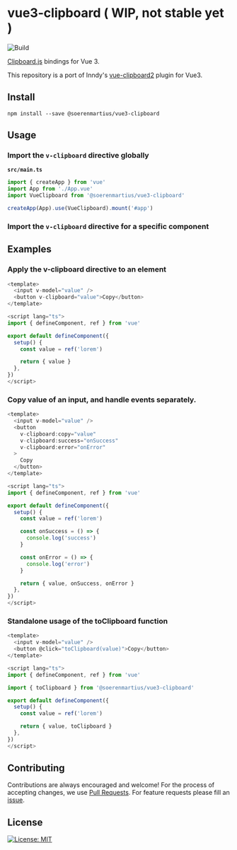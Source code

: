 # vue3-clipboard ( WIP, not stable yet )


![Build](https://github.com/soerenmartius/vue3-clipboard/workflows/Build/badge.svg)

[Clipboard.js](https://clipboardjs.com/) bindings for Vue 3.

This repository is a port of Inndy's
[vue-clipboard2](https://github.com/Inndy/vue-clipboard2) plugin for Vue3.

## Install

`npm install --save @soerenmartius/vue3-clipboard`

## Usage

### Import the `v-clipboard` directive globally

**`src/main.ts`**

```typescript
import { createApp } from 'vue'
import App from './App.vue'
import VueClipboard from '@soerenmartius/vue3-clipboard'

createApp(App).use(VueClipboard).mount('#app')

```

### Import the `v-clipboard` directive for a specific component

## Examples

### Apply the v-clipboard directive to an element

```typescript
<template>
  <input v-model="value" />
  <button v-clipboard="value">Copy</button>
</template>

<script lang="ts">
import { defineComponent, ref } from 'vue'

export default defineComponent({
  setup() {
    const value = ref('lorem')

    return { value }
  },
})
</script>
```

### Copy value of an input, and handle events separately.

```typescript
<template>
  <input v-model="value" />
  <button
    v-clipboard:copy="value"
    v-clipboard:success="onSuccess"
    v-clipboard:error="onError"
  >
    Copy
  </button>
</template>

<script lang="ts">
import { defineComponent, ref } from 'vue'

export default defineComponent({
  setup() {
    const value = ref('lorem')

    const onSuccess = () => {
      console.log('success')
    }

    const onError = () => {
      console.log('error')
    }

    return { value, onSuccess, onError }
  },
})
</script>
```

### Standalone usage of the toClipboard function

```typescript
<template>
  <input v-model="value" />
  <button @click="toClipboard(value)">Copy</button>
</template>

<script lang="ts">
import { defineComponent, ref } from 'vue'

import { toClipboard } from '@soerenmartius/vue3-clipboard'

export default defineComponent({
  setup() {
    const value = ref('lorem')

    return { value, toClipboard }
  },
})
</script>
```

## Contributing

Contributions are always encouraged and welcome!
For the process of accepting changes, we use
[Pull Requests](https://github.com/soerenmartius/vue3-clipboard/pulls).
For feature requests please fill an
[issue](https://github.com/soerenmartius/vue3-clipboard/issues/new).

## License

[![License: MIT](https://img.shields.io/badge/License-MIT-yellow.svg)](https://opensource.org/licenses/MIT)
